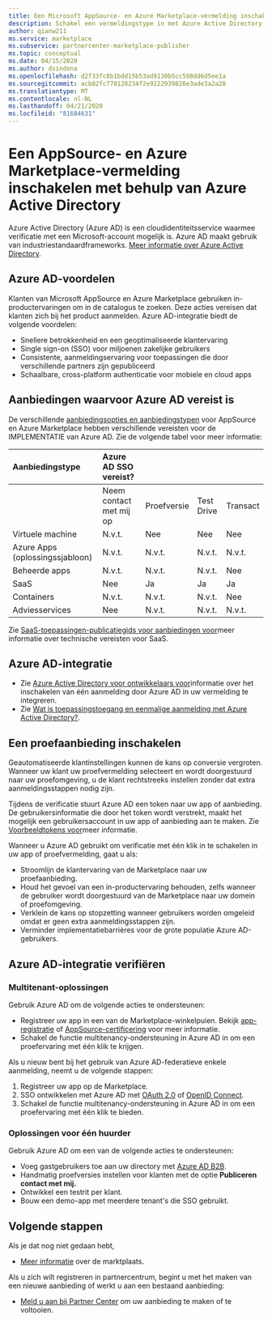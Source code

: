```yaml
---
title: Een Microsoft AppSource- en Azure Marketplace-vermelding inschakelen met Azure Active Directory | Azure
description: Schakel een vermeldingstype in met Azure Active Directory in de Azure Marketplace en AppSource voor app- en service-uitgevers.
author: qianw211
ms.service: marketplace
ms.subservice: partnercenter-marketplace-publisher
ms.topic: conceptual
ms.date: 04/15/2020
ms.author: dsindona
ms.openlocfilehash: d2f33fc8b1bdd15b53ad9130b5cc598dd6d5ee1a
ms.sourcegitcommit: acb82fc770128234f2e9222939826e3ade3a2a28
ms.translationtype: MT
ms.contentlocale: nl-NL
ms.lasthandoff: 04/21/2020
ms.locfileid: "81684631"
---
```

# <a name="enable-an-appsource-and-marketplace-listing-by-using-azure-active-directory"></a>Een AppSource- en Azure Marketplace-vermelding inschakelen met behulp van Azure Active Directory

 Azure Active Directory (Azure AD) is een cloudidentiteitsservice waarmee verificatie met een Microsoft-account mogelijk is. Azure AD maakt gebruik van industriestandaardframeworks. [Meer informatie over Azure Active Directory](https://azure.microsoft.com/services/active-directory).

## <a name="azure-ad-benefits"></a>Azure AD-voordelen

Klanten van Microsoft AppSource en Azure Marketplace gebruiken in-productervaringen om in de catalogus te zoeken. Deze acties vereisen dat klanten zich bij het product aanmelden. Azure AD-integratie biedt de volgende voordelen:

- Snellere betrokkenheid en een geoptimaliseerde klantervaring
- Single sign-on (SSO) voor miljoenen zakelijke gebruikers
- Consistente, aanmeldingservaring voor toepassingen die door verschillende partners zijn gepubliceerd
- Schaalbare, cross-platform authenticatie voor mobiele en cloud apps

## <a name="offers-that-require-azure-ad"></a>Aanbiedingen waarvoor Azure AD vereist is

De verschillende [aanbiedingsopties en aanbiedingstypen](https://docs.microsoft.com/azure/marketplace/determine-your-listing-type) voor AppSource en Azure Marketplace hebben verschillende vereisten voor de IMPLEMENTATIE van Azure AD. Zie de volgende tabel voor meer informatie:

| **Aanbiedingstype**    | **Azure AD SSO vereist?**  |  |   |  |
| :------------------- | :-------------------|:-------------------|:-------------------|:-------------------|
|  | Neem contact met mij op | Proefversie | Test Drive | Transact |
| Virtuele machine | N.v.t. | Nee | Nee | Nee |
| Azure Apps (oplossingssjabloon)  | N.v.t. | N.v.t. | N.v.t. | N.v.t. |
| Beheerde apps  | N.v.t. | N.v.t. | N.v.t. | Nee |
| SaaS  | Nee | Ja | Ja | Ja |
| Containers  | N.v.t. | N.v.t. | N.v.t. | Nee |
| Adviesservices  | Nee | N.v.t. | N.v.t. | N.v.t. |

Zie [SaaS-toepassingen-publicatiegids voor aanbiedingen voor](https://docs.microsoft.com/azure/marketplace/marketplace-saas-applications-technical-publishing-guide)meer informatie over technische vereisten voor SaaS.

## <a name="azure-ad-integration"></a>Azure AD-integratie

- Zie [Azure Active Directory voor ontwikkelaars voor]( https://aka.ms/aaddev)informatie over het inschakelen van één aanmelding door Azure AD in uw vermelding te integreren.
- Zie [Wat is toepassingstoegang en eenmalige aanmelding met Azure Active Directory?](https://docs.microsoft.com/azure/active-directory/manage-apps/what-is-single-sign-on).

## <a name="enable-a-trial-listing"></a>Een proefaanbieding inschakelen

Geautomatiseerde klantinstellingen kunnen de kans op conversie vergroten. Wanneer uw klant uw proefvermelding selecteert en wordt doorgestuurd naar uw proefomgeving, u de klant rechtstreeks instellen zonder dat extra aanmeldingsstappen nodig zijn.

Tijdens de verificatie stuurt Azure AD een token naar uw app of aanbieding. De gebruikersinformatie die door het token wordt verstrekt, maakt het mogelijk een gebruikersaccount in uw app of aanbieding aan te maken. Zie [Voorbeeldtokens voor](https://docs.microsoft.com/azure/active-directory/develop/active-directory-token-and-claims)meer informatie.

Wanneer u Azure AD gebruikt om verificatie met één klik in te schakelen in uw app of proefvermelding, gaat u als:

- Stroomlijn de klantervaring van de Marketplace naar uw proefaanbieding.
- Houd het gevoel van een in-productervaring behouden, zelfs wanneer de gebruiker wordt doorgestuurd van de Marketplace naar uw domein of proefomgeving.
- Verklein de kans op stopzetting wanneer gebruikers worden omgeleid omdat er geen extra aanmeldingsstappen zijn.
- Verminder implementatiebarrières voor de grote populatie Azure AD-gebruikers.

## <a name="verify-azure-ad-integration"></a>Azure AD-integratie verifiëren

### <a name="multitenant-solutions"></a>Multitenant-oplossingen

Gebruik Azure AD om de volgende acties te ondersteunen:

- Registreer uw app in een van de Marketplace-winkelpuien. Bekijk [app-registratie](https://docs.microsoft.com/azure/active-directory/develop/active-directory-integrating-applications) of [AppSource-certificering](https://docs.microsoft.com/azure/active-directory/develop/active-directory-devhowto-appsource-certified) voor meer informatie.
- Schakel de functie multitenancy-ondersteuning in Azure AD in om een proefervaring met één klik te krijgen.

Als u nieuw bent bij het gebruik van Azure AD-federatieve enkele aanmelding, neemt u de volgende stappen:

1. Registreer uw app op de Marketplace.
1. SSO ontwikkelen met Azure AD met [OAuth 2.0](https://docs.microsoft.com/azure/active-directory/develop/active-directory-protocols-oauth-code) of [OpenID Connect](https://docs.microsoft.com/azure/active-directory/develop/active-directory-protocols-openid-connect-code).
1. Schakel de functie multitenancy-ondersteuning in Azure AD in om een proefervaring met één klik te bieden.

### <a name="single-tenant-solutions"></a>Oplossingen voor één huurder

Gebruik Azure AD om een van de volgende acties te ondersteunen:

- Voeg gastgebruikers toe aan uw directory met [Azure AD B2B](https://docs.microsoft.com/azure/active-directory/active-directory-b2b-what-is-azure-ad-b2b).
- Handmatig proefversies instellen voor klanten met de optie **Publiceren contact met mij.**
- Ontwikkel een testrit per klant.
- Bouw een demo-app met meerdere tenant's die SSO gebruikt.

## <a name="next-steps"></a>Volgende stappen

Als je dat nog niet gedaan hebt, 

- [Meer informatie](https://azuremarketplace.microsoft.com/sell) over de marktplaats.

Als u zich wilt registreren in partnercentrum, begint u met het maken van een nieuwe aanbieding of werkt u aan een bestaand aanbieding:

- [Meld u aan bij Partner Center](https://partner.microsoft.com/dashboard/account/v3/enrollment/introduction/partnership) om uw aanbieding te maken of te voltooien.
